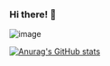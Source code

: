 ### Hi there! :eyes:
![image](https://user-images.githubusercontent.com/79642443/144759613-d49dc753-99c4-4ee5-ae36-1a5f684a60b0.png)



[![Anurag's GitHub stats](https://github-readme-stats.vercel.app/api?username=ioomoon)](https://github.com/anuraghazra/github-readme-stats)
